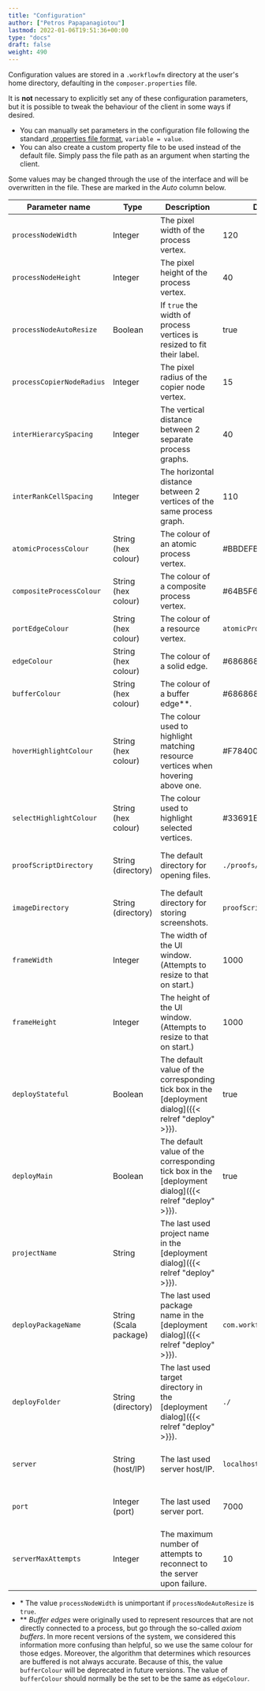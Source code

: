 ```yaml
---
title: "Configuration"
author: ["Petros Papapanagiotou"]
lastmod: 2022-01-06T19:51:36+00:00
type: "docs"
draft: false
weight: 490
---
```


Configuration values are stored in a `.workflowfm` directory at the user's home directory, defaulting in the `composer.properties` file.

It is **not** necessary to explicitly set any of these configuration parameters, but it is possible to tweak the behaviour of the client in some ways if desired.

-   You can manually set parameters in the configuration file following the standard [.properties file format](https://en.wikipedia.org/wiki/.properties), `variable = value`.
-   You can also create a custom property file to be used instead of the default file. Simply pass the file path as an argument when starting the client.

Some values may be changed through the use of the interface and will be overwritten in the file. These are marked in the _Auto_ column below.

| Parameter name            | Type                   | Description                                                                                          | Default                  | Auto                                             |
|---------------------------|------------------------|------------------------------------------------------------------------------------------------------|--------------------------|--------------------------------------------------|
| `processNodeWidth`        | Integer                | The pixel width of the process vertex.                                                               | 120                      | \*                                               |
| `processNodeHeight`       | Integer                | The pixel height of the process vertex.                                                              | 40                       |                                                  |
| `processNodeAutoResize`   | Boolean                | If `true` the width of process vertices is resized to fit their label.                               | true                     |                                                  |
| `processCopierNodeRadius` | Integer                | The pixel radius of the copier node vertex.                                                          | 15                       |                                                  |
| `interHierarcySpacing`    | Integer                | The vertical distance between 2 separate process graphs.                                             | 40                       |                                                  |
| `interRankCellSpacing`    | Integer                | The horizontal distance between 2 vertices of the same process graph.                                | 110                      |                                                  |
| `atomicProcessColour`     | String (hex colour)    | The colour of an atomic process vertex.                                                              | #BBDEFB                  |                                                  |
| `compositeProcessColour`  | String (hex colour)    | The colour of a composite process vertex.                                                            | #64B5F6                  |                                                  |
| `portEdgeColour`          | String (hex colour)    | The colour of a resource vertex.                                                                     | `atomicProcessColour`    |                                                  |
| `edgeColour`              | String (hex colour)    | The colour of a solid edge.                                                                          | #686868                  |                                                  |
| `bufferColour`            | String (hex colour)    | The colour of a buffer edge\*\*.                                                                     | #686868                  |                                                  |
| `hoverHighlightColour`    | String (hex colour)    | The colour used to highlight matching resource vertices when hovering above one.                     | #F78400                  |                                                  |
| `selectHighlightColour`   | String (hex colour)    | The colour used to highlight selected vertices.                                                      | #33691E                  |                                                  |
| `proofScriptDirectory`    | String (directory)     | The default directory for opening files.                                                             | `./proofs/`              | {{< icon "checkmark.png" "a green checkmark" >}} |
| `imageDirectory`          | String (directory)     | The default directory for storing screenshots.                                                       | `proofScriptDirectory`   | {{< icon "checkmark.png" "a green checkmark" >}} |
| `frameWidth`              | Integer                | The width of the UI window. (Attempts to resize to that on start.)                                   | 1000                     | {{< icon "checkmark.png" "a green checkmark" >}} |
| `frameHeight`             | Integer                | The height of the UI window. (Attempts to resize to that on start.)                                  | 1000                     | {{< icon "checkmark.png" "a green checkmark" >}} |
| `deployStateful`          | Boolean                | The default value of the corresponding tick box in the [deployment dialog]({{< relref "deploy" >}}). | true                     | {{< icon "checkmark.png" "a green checkmark" >}} |
| `deployMain`              | Boolean                | The default value of the corresponding tick box in the [deployment dialog]({{< relref "deploy" >}}). | true                     | {{< icon "checkmark.png" "a green checkmark" >}} |
| `projectName`             | String                 | The last used project name in the [deployment dialog]({{< relref "deploy" >}}).                      |                          | {{< icon "checkmark.png" "a green checkmark" >}} |
| `deployPackageName`       | String (Scala package) | The last used package name in the [deployment dialog]({{< relref "deploy" >}}).                      | `com.workflowfm.project` | {{< icon "checkmark.png" "a green checkmark" >}} |
| `deployFolder`            | String (directory)     | The last used target directory in the [deployment dialog]({{< relref "deploy" >}}).                  | `./`                     | {{< icon "checkmark.png" "a green checkmark" >}} |
| `server`                  | String (host/IP)       | The last used server host/IP.                                                                        | `localhost`              | {{< icon "checkmark.png" "a green checkmark" >}} |
| `port`                    | Integer (port)         | The last used server port.                                                                           | 7000                     | {{< icon "checkmark.png" "a green checkmark" >}} |
| `serverMaxAttempts`       | Integer                | The maximum number of attempts to reconnect to the server upon failure.                              | 10                       |                                                  |

-   \* The value `processNodeWidth` is unimportant if `processNodeAutoResize` is `true`.
-   \*\* _Buffer edges_ were originally used to represent resources that are not directly connected to a process, but go through the so-called _axiom buffers_. In more recent versions of the system, we considered this information more confusing than helpful, so we use the same colour for those edges. Moreover, the algorithm that determines which resources are buffered is not always accurate. Because of this, the value `bufferColour` will be deprecated in future versions.
    The value of `bufferColour`  should normally be the set to be the same as `edgeColour`.